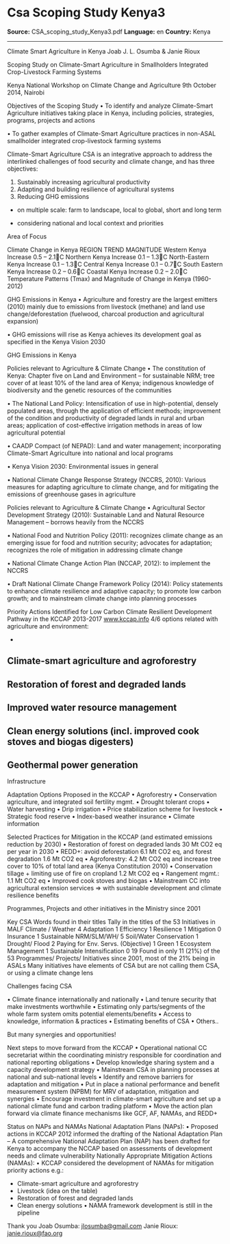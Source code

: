 # Csa Scoping Study Kenya3

**Source:** CSA_scoping_study_Kenya3.pdf
**Language:** en
**Country:** Kenya

---

Climate Smart Agriculture in Kenya
Joab J. L. Osumba
& Janie Rioux

Scoping Study on Climate-Smart Agriculture in
Smallholders Integrated Crop-Livestock Farming Systems

Kenya National Workshop on
Climate Change and Agriculture
9th October 2014, Nairobi

Objectives of the Scoping Study
• To identify and analyze Climate-Smart Agriculture initiatives
taking place in Kenya, including policies, strategies, programs,
projects and actions

• To gather examples of Climate-Smart Agriculture practices in
non-ASAL smallholder integrated crop-livestock farming
systems

Climate-Smart Agriculture
CSA is an integrative approach to address the interlinked
challenges of food security and climate change, and has three
objectives:
1. Sustainably increasing agricultural productivity
2. Adapting and building resilience of agricultural systems
3. Reducing GHG emissions

+ on multiple scale: farm to landscape, local to global, short
and long term

+ considering national and local context and priorities

Area of Focus

Climate Change in Kenya
REGION
TREND
MAGNITUDE
Western Kenya
Increase
0.5 – 2.1C
Northern Kenya
Increase
0.1 – 1.3C
North-Eastern Kenya
Increase
0.1 – 1.3C
Central Kenya
Increase
0.1 – 0.7C
South Eastern Kenya
Increase
0.2 – 0.6C
Coastal Kenya
Increase
0.2 – 2.0C
Temperature Patterns (Tmax) and Magnitude of Change in
Kenya (1960-2012)

GHG Emissions in Kenya
• Agriculture and forestry are the largest emitters
(2010) mainly due to emissions from livestock
(methane) and land use change/deforestation
(fuelwood, charcoal production and agricultural
expansion)

• GHG emissions will rise as Kenya achieves its
development goal as specified in the Kenya Vision
2030

GHG Emissions in Kenya

Policies relevant to Agriculture & Climate Change
•
The constitution of Kenya: Chapter five on Land and Environment – for
sustainable NRM; tree cover of at least 10% of the land area of Kenya; indigenous
knowledge of biodiversity and the genetic resources of the communities

•
The National Land Policy: Intensification of use in high-potential, densely
populated areas, through the application of efficient methods; improvement of the
condition and productivity of degraded lands in rural and urban areas; application
of cost-effective irrigation methods in areas of low agricultural potential

•
CAADP Compact (of NEPAD): Land and water management; incorporating
Climate-Smart Agriculture into national and local programs

•
Kenya Vision 2030: Environmental issues in general

•
National Climate Change Response Strategy (NCCRS, 2010): Various measures
for adapting agriculture to climate change, and for mitigating the emissions of
greenhouse gases in agriculture

Policies relevant to Agriculture & Climate Change
•
Agricultural Sector Development Strategy (2010): Sustainable Land and
Natural Resource Management – borrows heavily from the NCCRS

•
National Food and Nutrition Policy (2011): recognizes climate change as
an emerging issue for food and nutrition security; advocates for adaptation;
recognizes the role of mitigation in addressing climate change

•
National Climate Change Action Plan (NCCAP, 2012): to implement the
NCCRS

•
Draft National Climate Change Framework Policy (2014): Policy
statements to enhance climate resilience and adaptive capacity; to promote
low carbon growth; and to mainstream climate change into planning
processes

Priority Actions Identified for Low Carbon
Climate Resilient Development Pathway in the
KCCAP 2013-2017 www.kccap.info
4/6 options related with agriculture and environment:

-
Climate-smart agriculture and agroforestry
-
Restoration of forest and degraded lands
-
Improved water resource management
-
Clean energy solutions (incl. improved cook stoves and biogas
digesters)
-
Geothermal power generation
-
Infrastructure

Adaptation Options Proposed in the KCCAP
• Agroforestry
• Conservation agriculture, and integrated soil fertility mgmt.
• Drought tolerant crops
• Water harvesting
• Drip irrigation
• Price stabilization scheme for livestock
• Strategic food reserve
• Index-based weather insurance
• Climate information

Selected Practices for Mitigation in the KCCAP
(and estimated emissions reduction by 2030)
•
Restoration of forest on degraded lands 30 Mt CO2 eq per year in
2030
•
REDD+: avoid deforestation 6.1 Mt CO2 eq, and forest degradation
1.6 Mt CO2 eq
•
Agroforestry: 4.2 Mt CO2 eq and increase tree cover to 10% of total
land area (Kenya Constitution 2010)
•
Conservation tillage + limiting use of fire on cropland 1.2 Mt CO2 eq
•
Rangement mgmt.: 1.1 Mt CO2 eq
•
Improved cook stoves and biogas
•
Mainstream CC into agricultural extension services
=> with sustainable development and climate resilience benefits

Programmes, Projects and other initiatives in the Ministry since 2001

Key CSA Words found in
their titles
Tally in the titles of the 53
Initiatives in MALF
Climate / Weather
4
Adaptation
1
Efficiency
1
Resilience
1
Mitigation
0
Insurance
1
Sustainable NRM/SLM/WH/
5
Soil/Water Conservation
1
Drought/ Flood
2
Paying for Env. Servs. (Objective)
1
Green
1
Ecosystem Management
1
Sustainable Intensification
0
19
Found in only 11 (21%)
of the 53 Programmes/
Projects/ Initiatives since
2001, most of the 21%
being in ASALs
Many initiatives have elements
of CSA but are not calling them
CSA, or using a climate change
lens

Challenges facing CSA

• Climate finance internationally and nationally
• Land tenure security that make investments worthwhile
• Estimating only parts/segments of the whole farm system omits
potential elements/benefits
• Access to knowledge, information & practices
• Estimating benefits of CSA
• Others..

But many synergies and opportunities!

Next steps to move forward from the KCCAP
•
Operational national CC secretariat within the coordinating ministry
responsible for coordination and national reporting obligations
•
Develop knowledge sharing system and a capacity development
strategy
•
Mainstream CSA in planning processes at national and sub-national
levels
•
Identify and remove barriers for adaptation and mitigation
•
Put in place a national performance and benefit measurement
system (NPBM) for MRV of adaptation, mitigation and synergies
•
Encourage investment in climate-smart agriculture and set up a
national climate fund and carbon trading platform
•
Move the action plan forward via climate finance mechanisms like
GCF, AF, NAMAs, and REDD+

Status on NAPs and NAMAs
National Adaptation Plans (NAPs):
•
Proposed actions in KCCAP 2012 informed the drafting of the National
Adaptation Plan
– A comprehensive National Adaptation Plan (NAP) has been drafted
for Kenya to accompany the NCCAP based on assessments of
development needs and climate vulnerability
Nationally Appropriate Mitigation Actions (NAMAs):
•
KCCAP considered the development of NAMAs for mitigation priority
actions e.g.:
- Climate-smart agriculture and agroforestry
- Livestock (idea on the table)
- Restoration of forest and degraded lands
- Clean energy solutions
•
NAMA framework development is still in the pipeline

Thank you
Joab Osumba: jlosumba@gmail.com
Janie Rioux: janie.rioux@fao.org
